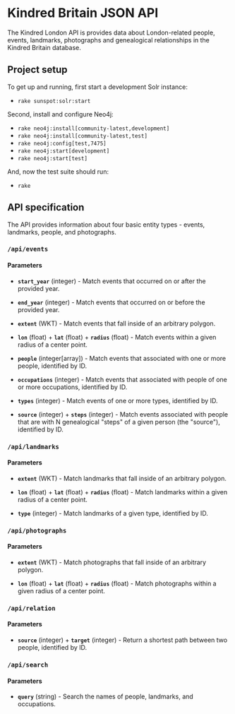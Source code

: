 # Kindred Britain JSON API

The Kindred London API is provides data about London-related people, events, landmarks, photographs and genealogical relationships in the Kindred Britain database.

## Project setup

To get up and running, first start a development Solr instance:

  - `rake sunspot:solr:start`

Second, install and configure Neo4j:

  - `rake neo4j:install[community-latest,development]`
  - `rake neo4j:install[community-latest,test]`
  - `rake neo4j:config[test,7475]`
  - `rake neo4j:start[development]`
  - `rake neo4j:start[test]`

And, now the test suite should run:

  - `rake`

## API specification

The API provides information about four basic entity types - events, landmarks, people, and photographs.

### `/api/events`

#### Parameters

  - **`start_year`** (integer) - Match events that occurred on or after the provided year.

  - **`end_year`** (integer) - Match events that occurred on or before the provided year.

  - **`extent`** (WKT) - Match events that fall inside of an arbitrary polygon.

  - **`lon`** (float) + **`lat`** (float) + **`radius`** (float) - Match events within a given radius of a center point.

  - **`people`** (integer[array]) - Match events that associated with one or more people, identified by ID.

  - **`occupations`** (integer) - Match events that associated with people of one or more occupations, identified by ID.

  - **`types`** (integer) - Match events of one or more types, identified by ID.

  - **`source`** (integer) + **`steps`** (integer) - Match events associated with people that are with N genealogical "steps" of a given person (the "source"), identified by ID.

### `/api/landmarks`

#### Parameters

  - **`extent`** (WKT) - Match landmarks that fall inside of an arbitrary polygon.

  - **`lon`** (float) + **`lat`** (float) + **`radius`** (float) - Match landmarks within a given radius of a center point.

  - **`type`** (integer) - Match landmarks of a given type, identified by ID.

### `/api/photographs`

#### Parameters

  - **`extent`** (WKT) - Match photographs that fall inside of an arbitrary polygon.

  - **`lon`** (float) + **`lat`** (float) + **`radius`** (float) - Match photographs within a given radius of a center point.

### `/api/relation`

#### Parameters

  - **`source`** (integer) + **`target`** (integer) - Return a shortest path between two people, identified by ID.

### `/api/search`

#### Parameters

  - **`query`** (string) - Search the names of people, landmarks, and occupations.
